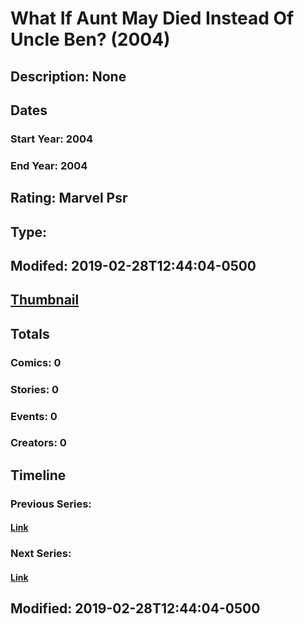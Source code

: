 # What If Aunt May Died Instead Of Uncle Ben? (2004)
## Description: None
## Dates
### Start Year: 2004
### End Year: 2004
## Rating: Marvel Psr
## Type: 
## Modifed: 2019-02-28T12:44:04-0500
## [Thumbnail](http://i.annihil.us/u/prod/marvel/i/mg/c/d0/4bc46e379fa7c.jpg)
## Totals
### Comics: 0
### Stories: 0
### Events: 0
### Creators: 0
## Timeline
### Previous Series: 
#### [Link]()
### Next Series: 
#### [Link]()
## Modified: 2019-02-28T12:44:04-0500
